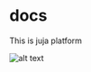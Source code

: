 # docs

This is juja platform

![alt text](https://www.draw.io/?lightbox=1&highlight=0000ff&layers=1&nav=1&title=juja_platform#R7Vpdb9sgFP01kbaHVcbYTvrYdt2XNKlSNW19ZDZx2GwTYfLR%2FfpdYnBscDY3ixevWh4ic8FwOedwuZBM8E2%2BfSvIcvGRJzSb%2BF6yneDXE9%2B%2FjKbwrQyPlWEaocqQCpZUpobhnv2g2uhp64oltGw1lJxnki3bxpgXBY1ly0aE4Jt2sznP2qMuSUodw31MMtf6mSVyUVlnobe3v6MsXZiRkadrvpL4eyr4qtDjTXw8332q6pyYvnT7ckESvmmY8O0E3wjOZfWUb29opqA1sFXvvTlQW%2FstaCH7vOBXL6xJttJTv1oyRQCRdEMetZPy0QCzWTBJ75ckVuUNcD%2FB1wuZZ1BC8DjnhdRsohmUXXe0h2sqJN02TNq9t5TnVAoY2NO1gYFWSwkbjWwaxGjTosGJsREthbTueQ8HPGhEutEJHHQ%2BrL4RsNxlRM65yOHxGhi%2FBbptpGB6sg1OKQX%2FTm94xgVYCl5QhRjLMstEMpYWUIwBNAr2awUWA3Fe6YqcJYka5rqLjQYFfnQiCqZtCmYuA50UhCegIOpBwRsBc37mHKDzUTB1KEhJzuaAhmS8UIhnsAZU8IOodf6AEbWR8rELFfI7oIpOABVCDlYNnX56P%2FGjTCkyYWt4TOVuxhHJFSrF13K5K3v9TC80C%2BmOBHDNK7hs0KIsqxLEC1NSa8OjMn5pHICJtHw4O2uWvrHfIfCggzV0Eto6tsEVDAuYULFmgML5AbL3QdQRAobaBxH%2BbQgYDU6RtVn5lx3rHw8FlJsx6CU4IoAufy8khIYCKHQAKkxMKpekMBGpFcn24NXBq9l2DJgGVvjqEl00FKZujqTOO322Ghf4jKYkVjMrH0tJ84OQj3QbCcIWD2HQwUM4FA8zV9uWjsecKNW4%2FJVE6dLBykGEFsmVOsurNDwjZcniX0NCt0x%2B0XXq%2BQGevYtQlQpwT1V5prCvOwhkyVciNvcBeolJIlKqm2mHadK6SnDRbsDZpTxjExQSRbZuX0B0QaxHuOMMHD6UP9VB3vRQzUa%2F1LwQsPqxRFEHNtNPhYDTz47vetK9JGCkdV4JRH5de0cFA%2F%2FVcW%2FXqp8yzPXUaJXhW%2Fs9NjHyqdLAgZ1ZWR2dUBvuOeoM2pj2jg%2FT0YvAWtcBOjI%2BBPZBbTpcgHBPZf9igJiNXRvIChC%2BTenR2rCzqhNqwz2R9tNGCT7Ip0mmFsZeJw8NCTWqjKD6asN3pYFGpo1%2FL61wrysHV8Yr78KDjLZv3DgchI5WTfhfNX%2BmGvfsNnw8cQ8jAygDj0oZgZ2M2ofJ3tIIpq2OAvuXjhNq49iz6ui1ETxTbcysjoaLG9g9qFyYjyOS899Lhh0%2Fq3TeS57ijgcfm7%2BPat2g8S%2Bc0W%2B3UNz%2FpaVqvv%2FbEL79CQ%3D%3D "JuJa Platform")
